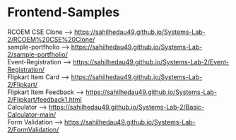 # Frontend-Samples

RCOEM CSE Clone --> https://sahilhedau49.github.io/Systems-Lab-2/RCOEM%20CSE%20Clone/  <br/>
sample-portfholio --> https://sahilhedau49.github.io/Systems-Lab-2/sample-portfholio/ <br/>
Event-Registration --> https://sahilhedau49.github.io/Systems-Lab-2/Event-Registration/ <br/>
Flipkart Item Card --> https://sahilhedau49.github.io/Systems-Lab-2/Flipkart/ <br/>
Flipkart Item Feedback --> https://sahilhedau49.github.io/Systems-Lab-2/Flipkart/feedback1.html <br/>
Calculator --> https://sahilhedau49.github.io/Systems-Lab-2/Basic-Calculator-main/ <br/>
Form Validation --> https://sahilhedau49.github.io/Systems-Lab-2/FormValidation/ 
